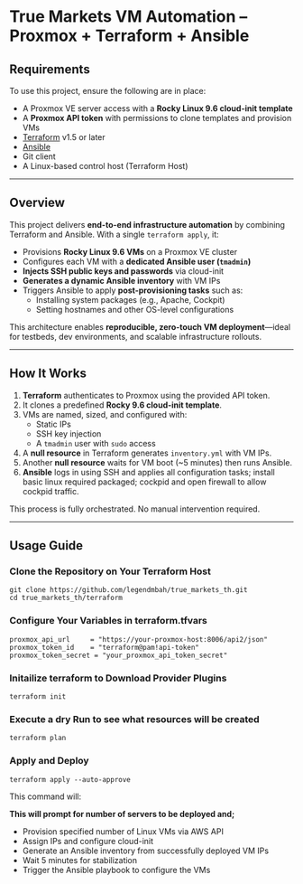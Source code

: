 # True Markets VM Automation – Proxmox + Terraform + Ansible

## Requirements

To use this project, ensure the following are in place:

- A Proxmox VE server access with a **Rocky Linux 9.6 cloud-init template**
- A **Proxmox API token** with permissions to clone templates and provision VMs
- [Terraform](https://developer.hashicorp.com/terraform/downloads) v1.5 or later
- [Ansible](https://docs.ansible.com/ansible/latest/installation_guide/intro_installation.html)
- Git client
- A Linux-based control host (Terraform Host)

---

## Overview

This project delivers **end-to-end infrastructure automation** by combining Terraform and Ansible. With a single `terraform apply`, it:

- Provisions **Rocky Linux 9.6 VMs** on a Proxmox VE cluster
- Configures each VM with a **dedicated Ansible user (`tmadmin`)**
- **Injects SSH public keys and passwords** via cloud-init
- **Generates a dynamic Ansible inventory** with VM IPs
- Triggers Ansible to apply **post-provisioning tasks** such as:
  - Installing system packages (e.g., Apache, Cockpit)
  - Setting hostnames and other OS-level configurations

This architecture enables **reproducible, zero-touch VM deployment**—ideal for testbeds, dev environments, and scalable infrastructure rollouts.

---

## How It Works

1. **Terraform** authenticates to Proxmox using the provided API token.
2. It clones a predefined **Rocky 9.6 cloud-init template**.
3. VMs are named, sized, and configured with:
   - Static IPs
   - SSH key injection
   - A `tmadmin` user with `sudo` access
4. A **null resource** in Terraform generates `inventory.yml` with VM IPs.
5. Another **null resource** waits for VM boot (~5 minutes) then runs Ansible.
6. **Ansible** logs in using SSH and applies all configuration tasks; install basic linux required packaged; cockpid and open firewall to allow cockpid traffic.

This process is fully orchestrated. No manual intervention required.

---

##  Usage Guide

###  Clone the Repository on Your Terraform Host

    git clone https://github.com/legendmbah/true_markets_th.git
    cd true_markets_th/terraform

### Configure Your Variables in terraform.tfvars

    proxmox_api_url     = "https://your-proxmox-host:8006/api2/json"
    proxmox_token_id    = "terraform@pam!api-token"
    proxmox_token_secret = "your_proxmox_api_token_secret"

### Initailize terraform to Download Provider Plugins

    terraform init

### Execute a dry Run to see what resources will be created

    terraform plan

### Apply and Deploy

    terraform apply --auto-approve

This command will:

**This will prompt for number of servers to be deployed and;** 

- Provision specified number of Linux VMs via AWS API
- Assign IPs and configure cloud-init
- Generate an Ansible inventory from successfully deployed VM IPs 
- Wait 5 minutes for stabilization
- Trigger the Ansible playbook to configure the VMs